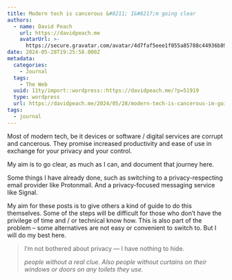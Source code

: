 ```yaml
---
title: Modern tech is cancerous &#8211; I&#8217;m going clear
authors:
  - name: David Peach
    url: https://davidpeach.me
    avatarUrl: >-
      https://secure.gravatar.com/avatar/4d7faf5eee1f055a85788c44936b8995eaab6dfb004e7854ec747ccb272e91ee?s=96&d=mm&r=g
date: 2024-05-28T19:25:58.000Z
metadata:
  categories:
    - Journal
  tags:
    - The Web
  uuid: 11ty/import::wordpress::https://davidpeach.me/?p=51919
  type: wordpress
  url: https://davidpeach.me/2024/05/28/modern-tech-is-cancerous-im-going-clear/
tags:
  - journal
---
```

Most of modern tech, be it devices or software / digital services are corrupt and cancerous. They promise increased productivity and ease of use in exchange for your privacy and your control.

My aim is to go clear, as much as I can, and document that journey here.

Some things I have already done, such as switching to a privacy-respecting email provider like Protonmail. And a privacy-focused messaging service like Signal.

My aim for these posts is to give others a kind of guide to do this themselves. Some of the steps will be difficult for those who don’t have the privilege of time and / or technical know how. This is also part of the problem – some alternatives are not easy or convenient to switch to. But I will do my best here.

> I’m not bothered about privacy — I have nothing to hide.
> 
> <cite>people without a real clue. Also people without curtains on their windows or doors on any toilets they use.</cite>